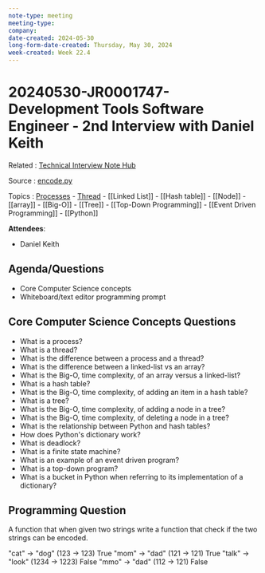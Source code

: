 ```yaml
---
note-type: meeting
meeting-type: 
company: 
date-created: 2024-05-30
long-form-date-created: Thursday, May 30, 2024
week-created: Week 22.4
---
```


# 20240530-JR0001747-Development Tools Software Engineer - 2nd Interview with Daniel Keith

Related : [Technical Interview Note Hub](Technical%20Interview%20Note%20Hub.md)

Source : [encode.py](https://github.com/matt2ology/technical-notes-code-challenges/blob/main/JR0001747-encode.py)

Topics : [Processes](../3-permanent-notes-🧲/Processes.md) - [Thread](Thread) - [[Linked List]] - [[Hash table]] - [[Node]] - [[array]] - [[Big-O]] - [[Tree]] - [[Top-Down Programming]] - [[Event Driven Programming]] - [[Python]]

**Attendees**:

- Daniel Keith

## Agenda/Questions

- Core Computer Science concepts
- Whiteboard/text editor programming prompt

## Core Computer Science Concepts Questions

- What is a process?
- What is a thread?
- What is the difference between a process and a thread?
- What is the difference between a linked-list vs an array?
- What is the Big-O, time complexity, of an array versus a linked-list?
- What is a hash table?
- What is the Big-O, time complexity, of adding an item in a hash table?
- What is a tree?
- What is the Big-O, time complexity, of adding a node in a tree?
- What is the Big-O, time complexity, of deleting a node in a tree?
- What is the relationship between Python and hash tables?
- How does Python's dictionary work?
- What is deadlock?
- What is a finite state machine?
- What is an example of an event driven program?
- What is a top-down program?
- What is a bucket in Python when referring to its implementation of a dictionary?

## Programming Question

A function that when given two strings write a function that check if the two strings
can be encoded.

"cat"     -> "dog"   (123 -> 123)       True
"mom" ->  "dad"   (121 -> 121)       True
"talk"    -> "look"   (1234 -> 1223)   False
"mmo" ->  "dad"   (112 -> 121)       False
